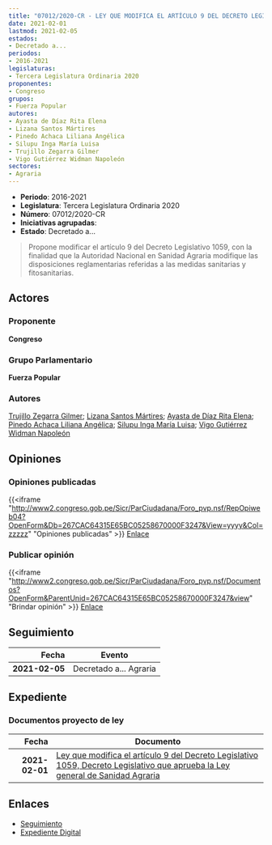 ```yaml
---
title: "07012/2020-CR - LEY QUE MODIFICA EL ARTÍCULO 9 DEL DECRETO LEGISLATIVO 1059, DECRETO LEGISLATIVO QUE APRUEBA LA LEY GENERAL DE SANIDAD AGRARIA"
date: 2021-02-01
lastmod: 2021-02-05
estados:
- Decretado a...
periodos:
- 2016-2021
legislaturas:
- Tercera Legislatura Ordinaria 2020
proponentes:
- Congreso
grupos:
- Fuerza Popular
autores:
- Ayasta de Díaz Rita Elena
- Lizana Santos Mártires
- Pinedo Achaca Liliana Angélica
- Silupu Inga María Luisa
- Trujillo Zegarra Gilmer
- Vigo Gutiérrez Widman Napoleón
sectores:
- Agraria
---
```

- **Periodo**: 2016-2021
- **Legislatura**: Tercera Legislatura Ordinaria 2020
- **Número**: 07012/2020-CR
- **Iniciativas agrupadas**: 
- **Estado**: Decretado a...

> Propone modificar el artículo 9 del Decreto Legislativo 1059, con la finalidad que la Autoridad Nacional en Sanidad Agraria modifique las disposiciones reglamentarias referidas a las medidas sanitarias y fitosanitarias.


## Actores

### Proponente

**Congreso**

### Grupo Parlamentario

**Fuerza Popular**

### Autores

[Trujillo Zegarra Gilmer](mailto:mailto:gtrujilloz@congreso.gob.pe); [Lizana Santos Mártires](mailto:mailto:mlizana@congreso.gob.pe); [Ayasta de Díaz Rita Elena](mailto:mailto:rayasta@congreso.gob.pe); [Pinedo Achaca Liliana Angélica](mailto:mailto:lpinedoa@congreso.gob.pe); [Silupu Inga María Luisa](mailto:mailto:msilupu@congreso.gob.pe); [Vigo Gutiérrez Widman Napoleón](mailto:mailto:wvigo@congreso.gob.pe)

## Opiniones

### Opiniones publicadas

{{<iframe "http://www2.congreso.gob.pe/Sicr/ParCiudadana/Foro_pvp.nsf/RepOpiweb04?OpenForm&Db=267CAC64315E65BC05258670000F3247&View=yyyy&Col=zzzzz" "Opiniones publicadas" >}}
[Enlace](http://www2.congreso.gob.pe/Sicr/ParCiudadana/Foro_pvp.nsf/RepOpiweb04?OpenForm&Db=267CAC64315E65BC05258670000F3247&View=yyyy&Col=zzzzz)

### Publicar opinión

{{<iframe "http://www2.congreso.gob.pe/Sicr/ParCiudadana/Foro_pvp.nsf/Documentos?OpenForm&ParentUnid=267CAC64315E65BC05258670000F3247&view" "Brindar opinión" >}}
[Enlace](http://www2.congreso.gob.pe/Sicr/ParCiudadana/Foro_pvp.nsf/Documentos?OpenForm&ParentUnid=267CAC64315E65BC05258670000F3247&view)


## Seguimiento

| Fecha | Evento |
|------:|--------|
| **2021-02-05** | Decretado a... Agraria |

## Expediente

### Documentos proyecto de ley

| Fecha | Documento |
|------:|-----------|
| **2021-02-01** | [Ley que modifica el artículo 9 del Decreto Legislativo 1059, Decreto Legislativo que aprueba la Ley general de Sanidad Agraria](https://leyes.congreso.gob.pe/Documentos/2016_2021/Proyectos_de_Ley_y_de_Resoluciones_Legislativas/PL07012-20210201.pdf) |

## Enlaces

- [Seguimiento](http://www2.congreso.gob.pe/Sicr/TraDocEstProc/CLProLey2016.nsf/f7fff46988ca05b1052578e100829cc7/4d44d3688b4c94c1052586700070c4a3?OpenDocument)
- [Expediente Digital](http://www2.congreso.gob.pe/Sicr/TraDocEstProc/Expvirt_2011.nsf/visbusqptramdoc1621/07012?opendocument)

